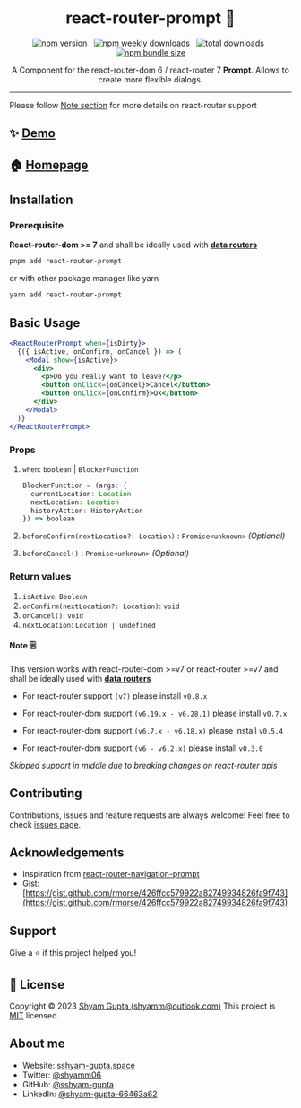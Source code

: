 <h1 align="center">react-router-prompt 🚨</h1>

<p align="center">
  <a href="https://www.npmjs.com/package/react-router-prompt">
    <img alt="npm version" src="https://img.shields.io/npm/v/@qubhq/react-router-prompt.svg">
  </a>
  &nbsp;
  <a href="https://www.npmjs.com/package/react-router-prompt">
    <img alt="npm weekly downloads" src="https://img.shields.io/npm/dw/@qubhq/react-router-prompt.svg">
  </a>
  &nbsp;
  <a href="https://www.npmjs.com/package/react-router-prompt">
    <img alt="total downloads" src="https://img.shields.io/npm/dt/@qubhq/react-router-prompt.svg">
  </a>
  &nbsp;
  <a href="https://www.npmjs.com/package/react-router-prompt">
    <img alt="npm bundle size" src="https://img.shields.io/bundlephobia/minzip/@qubhq/react-router-prompt">
  </a>
</p>


<p align="center">
  A Component for the react-router-dom 6 / react-router 7 <b>Prompt</b>. Allows to create more flexible dialogs.
</p>

<hr />

Please follow [Note section](https://github.com/sshyam-gupta/react-router-prompt#note) for more details on react-router support

## ✨ [Demo](https://codesandbox.io/s/react-router-prompt-example-react-router-6-7-y9ug7z?file=/src/App.js)

## 🏠 [Homepage](https://github.com/sshyam-gupta/react-router-prompt#readme)

## Installation

### Prerequisite

**React-router-dom >= 7** and shall be ideally used with [**data routers**](https://reactrouter.com/6.28.1/routers/picking-a-router#using-v64-data-apis)

```bash
pnpm add react-router-prompt
```

or with other package manager like yarn

```bash
yarn add react-router-prompt
```

## Basic Usage

```jsx
<ReactRouterPrompt when={isDirty}>
  {({ isActive, onConfirm, onCancel }) => (
    <Modal show={isActive}>
      <div>
        <p>Do you really want to leave?</p>
        <button onClick={onCancel}>Cancel</button>
        <button onClick={onConfirm}>Ok</button>
      </div>
    </Modal>
  )}
</ReactRouterPrompt>
```

### Props

1. `when`: `boolean` | `BlockerFunction`

   ```ts
   BlockerFunction = (args: {
     currentLocation: Location
     nextLocation: Location
     historyAction: HistoryAction
   }) => boolean
   ```

2. `beforeConfirm(nextLocation?: Location)` : `Promise<unknown>` _(Optional)_

3. `beforeCancel()` : `Promise<unknown>` _(Optional)_

### Return values

1. `isActive`: `Boolean`
2. `onConfirm(nextLocation?: Location)`: `void`
3. `onCancel()`: `void`
4. `nextLocation`: `Location | undefined`

#### Note 🗒️

This version works with react-router-dom >=v7 or react-router >=v7 and shall be ideally used with [**data routers**](https://reactrouter.com/6.28.1/routers/picking-a-router#using-v64-data-apis)

- For react-router support `(v7)` please install `v0.8.x`

- For react-router-dom support `(v6.19.x - v6.28.1)` please install `v0.7.x`

- For react-router-dom support `(v6.7.x - v6.18.x)` please install `v0.5.4`

- For react-router-dom support `(v6 - v6.2.x)` please install `v0.3.0`

_Skipped support in middle due to breaking changes on react-router apis_

## Contributing

Contributions, issues and feature requests are always welcome!
Feel free to check [issues page](https://github.com/sshyam-gupta/react-router-prompt/issues).

## Acknowledgements

- Inspiration from [react-router-navigation-prompt](https://www.npmjs.com/package/react-router-navigation-prompt)
- Gist: [https://gist.github.com/rmorse/426ffcc579922a82749934826fa9f743](https://gist.github.com/rmorse/426ffcc579922a82749934826fa9f743)

## Support

Give a ⭐️ if this project helped you!

## 📝 License

Copyright © 2023 [Shyam Gupta (shyamm@outlook.com)](https://github.com/sshyam-gupta)
This project is [MIT](https://github.com/sshyam-gupta/react-router-prompt/blob/main/LICENSE) licensed.

## About me

- Website: [sshyam-gupta.space](https://sshyam-gupta.space/)
- Twitter: [@shyamm06](https://twitter.com/shyamm06)
- GitHub: [@sshyam-gupta](https://github.com/sshyam-gupta)
- LinkedIn: [@shyam-gupta-66463a62](https://linkedin.com/in/https://www.linkedin.com/in/shyam-gupta-66463a62/)
